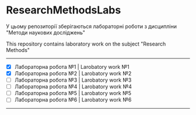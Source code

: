 # ResearchMethodsLabs
У цьому репозиторії зберігаються лабораторні роботи з дисципліни "Методи наукових досліджень"

This repository contains laboratory work on the subject "Research Methods"

--------------------------------------------------------------------------
- [x] Лабораторна робота №1 | Larobatory work №1
- [x] Лабораторна робота №2 | Larobatory work №2
- [ ] Лабораторна робота №3 | Larobatory work №3
- [ ] Лабораторна робота №4 | Larobatory work №4
- [ ] Лабораторна робота №5 | Larobatory work №5
- [ ] Лабораторна робота №6 | Larobatory work №6
--------------------------------------------------------------------------
